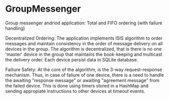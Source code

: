 # GroupMessenger

Group messenger andriod application: Total and FIFO ordering (with failure handling)

Decentralized Ordering:
The application implements ISIS algorithm to order messages and maintain consistency in the order of message delivery on all devices in the group. The algorithm is decentralized, that is there is no one 'master' device in the group that maintains the book-keeping and multicast the delivery order. Each device persist data in SQLite database.

Failiure Safety:
At the core of the algorithm, is the 3-way request-response mechanism. Thus, in case of faliure of one device, there is a need to handle the awaiting "response message" or awaiting "agreement message" from the failed device. This is done using timers stored in a HashMap and sending appropiate instructions to other devices at timeout events.



